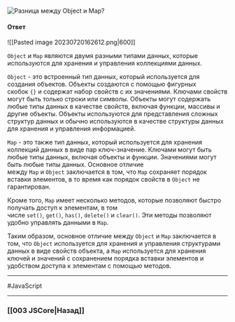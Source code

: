 ![Разница между `Object` и `Map`?](https://youtu.be/nbWY5W-9OEo?t=214)

#### Ответ

![[Pasted image 20230720162612.png|600]]

`Object` и `Map` являются двумя разными типами данных, которые используются для хранения и управления коллекциями данных.

`Object` - это встроенный тип данных, который используется для создания объектов. Объекты создаются с помощью фигурных скобок `{}` и содержат набор свойств с их значениями. Ключами свойств могут быть только строки или символы. Объекты могут содержать любые типы данных в качестве свойств, включая функции, массивы и другие объекты. Объекты используются для представления сложных структур данных и обычно используются в качестве структуры данных для хранения и управления информацией.

`Map` - это также тип данных, который используется для хранения коллекций данных в виде пар ключ-значение. Ключами могут быть любые типы данных, включая объекты и функции. Значениями могут быть любые типы данных. Основное отличие между `Map` и `Object` заключается в том, что `Map` сохраняет порядок вставки элементов, в то время как порядок свойств в `Object` не гарантирован.

Кроме того, `Map` имеет несколько методов, которые позволяют быстро получать доступ к элементам, в том числе `set()`, `get()`, `has()`, `delete()` и `clear()`. Эти методы позволяют удобно управлять данными в `Map`.

Таким образом, основное отличие между `Object` и `Map` заключается в том, что `Object` используется для хранения и управления структурами данных в виде свойств объекта, а `Map` используется для хранения ключей и значений с сохранением порядка вставки элементов и удобством доступа к элементам с помощью методов.

___
 #JavaScript 

___

### [[003 JSCore|Назад]]